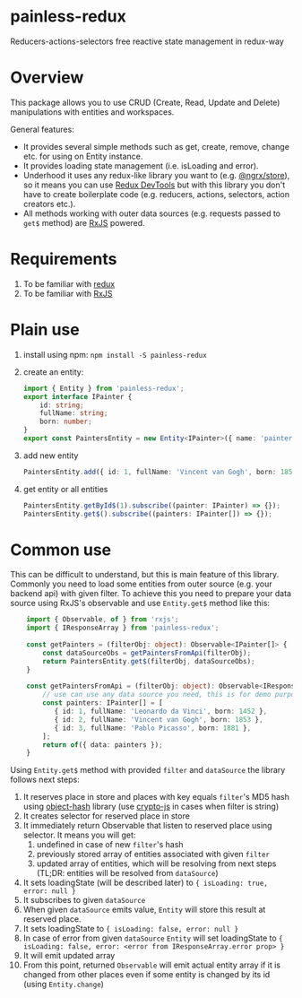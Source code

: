 # painless-redux
Reducers-actions-selectors free reactive state management in redux-way

# Overview
This package allows you to use CRUD (Create, Read, Update and Delete) manipulations with entities and workspaces.

General features:
- It provides several simple methods such as get, create, remove, change etc. for using on Entity instance.
- It provides loading state management (i.e. isLoading and error). 
- Underhood it uses any redux-like library you want to (e.g. [@ngrx/store](https://github.com/ngrx/platform)), so it means you can use [Redux DevTools](https://chrome.google.com/webstore/detail/redux-devtools/lmhkpmbekcpmknklioeibfkpmmfibljd?hl=ru) but with this library you don't have to create boilerplate code (e.g. reducers, actions, selectors, action creators etc.).
- All methods working with outer data sources (e.g. requests passed to `get$` method) are [RxJS](https://github.com/ReactiveX/rxjs) powered.

# Requirements
1. To be familiar with [redux](https://github.com/reduxjs/redux)
2. To be familiar with [RxJS](https://github.com/ReactiveX/rxjs)

# Plain use

1. install using npm:
	`npm install -S painless-redux`
2. create an entity:
	```typescript
	import { Entity } from 'painless-redux';
	export interface IPainter {
		id: string;
		fullName: string;
		born: number;
	}
	export const PaintersEntity = new Entity<IPainter>({ name: 'painters' });
	```
	
3. add new entity
    ```typescript
   PaintersEntity.add({ id: 1, fullName: 'Vincent van Gogh', born: 1853 });
    ```
4. get entity or all entities
    ```typescript
    PaintersEntity.getById$(1).subscribe((painter: IPainter) => {});
    PaintersEntity.get$().subscribe((painters: IPainter[]) => {});
    ```
# Common use

This can be difficult to understand, but this is main feature of this library.
Commonly you need to load some entities from outer source (e.g. your backend api) with given filter. To achieve this you need to prepare your data source using RxJS's observable and use `Entity.get$` method like this:

```typescript
    import { Observable, of } from 'rxjs';
    import { IResponseArray } from 'painless-redux';
    
    const getPainters = (filterObj: object): Observable<IPainter[]> {
        const dataSourceObs = getPaintersFromApi(filterObj);
        return PaintersEntity.get$(filterObj, dataSourceObs);
    }
    
    const getPaintersFromApi = (filterObj: object): Observable<IResponseArray<IPainter>> => {
        // use can use any data source you need, this is for demo purposes.
        const painters: IPainter[] = [
           { id: 1, fullName: 'Leonardo da Vinci', born: 1452 },
           { id: 2, fullName: 'Vincent van Gogh', born: 1853 },
           { id: 3, fullName: 'Pablo Picasso', born: 1881 },
        ];
        return of({ data: painters });
    }
```

Using `Entity.get$` method with provided `filter` and `dataSource` the library follows next steps:
1. It reserves place in store and places with key equals `filter`'s MD5 hash using [object-hash](https://github.com/puleos/object-hash/) library (use [crypto-js](https://github.com/brix/crypto-js) in cases when filter is string)
2. It creates selector for reserved place in store
3. It immediately return Observable that listen to reserved place using selector. It means you will get:
   1. undefined in case of new `filter`'s hash
   2. previously stored array of entities associated with given `filter`
   3. updated array of entities, which will be resolving from next steps (TL;DR: entities will be resolved from `dataSource`)
4. It sets loadingState (will be described later) to `{ isLoading: true, error: null }` 
5. It subscribes to given `dataSource`
6. When given `dataSource` emits value, `Entity` will store this result at reserved place.
7. It sets loadingState to `{ isLoading: false, error: null }`
8. In case of error from given `dataSource` `Entity` will set loadingState to `{ isLoading: false, error: <error from IResponseArray.error prop> }`
9. It will emit updated array
10. From this point, returned `Observable` will emit actual entity array if it is changed from other places even if some entity is changed by its id (using `Entity.change`) 


